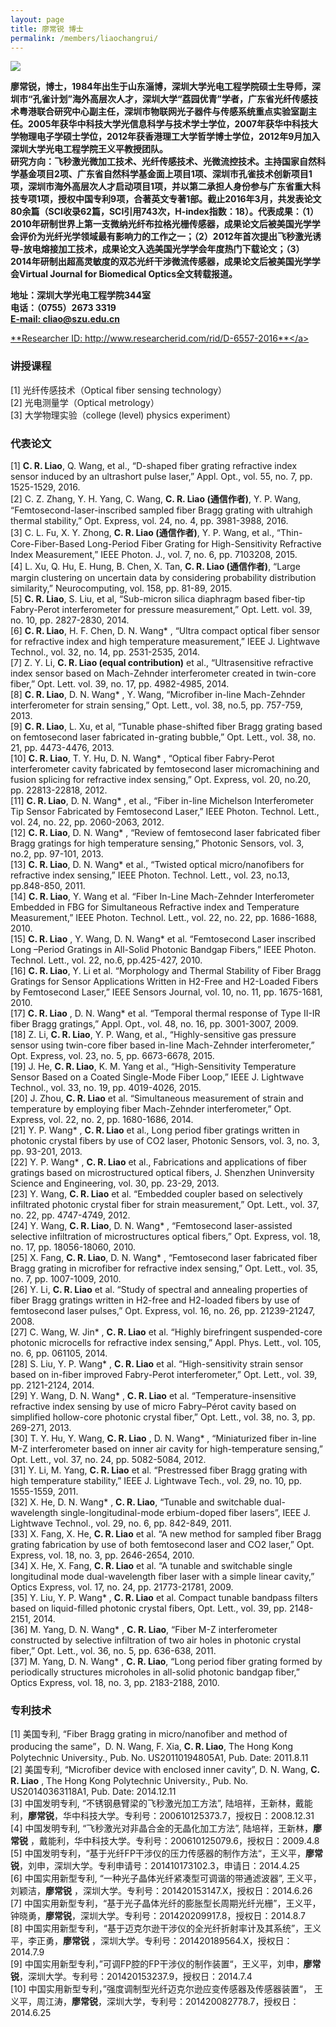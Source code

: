```yaml
---
layout: page
title: 廖常锐 博士
permalink: /members/liaochangrui/
---
```


<a href="{{ site.baseurl }}/members/liaochangrui/">
<img class="member-avatar" src="{{ site.baseurl }}/images/liaochangrui-92x128.jpg">
</a>

**廖常锐，博士，1984年出生于山东淄博，深圳大学光电工程学院硕士生导师，深圳市“孔雀计划”海外高层次人才，深圳大学“荔园优青”学者，广东省光纤传感技术粤港联合研究中心副主任，深圳市物联网光子器件与传感系统重点实验室副主任。2005年获华中科技大学光信息科学与技术学士学位，2007年获华中科技大学物理电子学硕士学位，2012年获香港理工大学哲学博士学位，2012年9月加入深圳大学光电工程学院王义平教授团队。**<br/>
**研究方向：飞秒激光微加工技术、光纤传感技术、光微流控技术。主持国家自然科学基金项目2项、广东省自然科学基金面上项目1项、深圳市孔雀技术创新项目1项，深圳市海外高层次人才启动项目1项，并以第二承担人身份参与广东省重大科技专项1项，授权中国专利9项，合著英文专著1部。截止2016年3月，共发表论文80余篇（SCI收录62篇，SCI引用743次，H-index指数：18）。代表成果：（1）2010年研制世界上第一支微纳光纤布拉格光栅传感器，成果论文后被美国光学学会评价为光纤光学领域最有影响力的工作之一；（2）2012年首次提出飞秒激光诱导-放电熔接加工技术，成果论文入选美国光学学会年度热门下载论文；（3）2014年研制出超高灵敏度的双芯光纤干涉微流传感器，成果论文后被美国光学学会Virtual Journal for Biomedical Optics全文转载报道。**<br/>

**地址：深圳大学光电工程学院344室**<br/>
**电话：（0755）2673 3319**<br/>
<a href="cliao@szu.edu.cn">**E-mail: cliao@szu.edu.cn** </a><br/>

<a href="http://www.researcherid.com/rid/D-6557-2016">**Researcher ID: http://www.researcherid.com/rid/D-6557-2016**</a><br/>



###  <strong><font face="楷体">讲授课程</font></strong>

[1] 光纤传感技术（Optical fiber sensing technology）<br/>
[2] 光电测量学（Optical metrology）<br/>
[3] 大学物理实验（college (level) physics experiment）<br/>

###  <strong><font face="楷体">代表论文</font></strong>

[1]	**C. R. Liao**, Q. Wang, et al., “D-shaped fiber grating refractive index sensor induced by an ultrashort pulse laser,” Appl. Opt., vol. 55, no. 7, pp. 1525-1529, 2016.<br/>
[2]	C. Z. Zhang, Y. H. Yang, C. Wang, **C. R. Liao (通信作者)**, Y. P. Wang, “Femtosecond-laser-inscribed sampled fiber Bragg grating with ultrahigh thermal stability,” Opt. Express, vol. 24, no. 4, pp. 3981-3988, 2016.<br/>
[3]	C. L. Fu, X. Y. Zhong, **C. R. Liao (通信作者)**, Y. P. Wang, et al., “Thin-Core-Fiber-Based Long-Period Fiber Grating for High-Sensitivity Refractive Index Measurement,” IEEE Photon. J., vol. 7, no. 6, pp. 7103208, 2015.<br/>
[4]	L. Xu, Q. Hu, E. Hung, B. Chen, X. Tan, **C. R. Liao (通信作者)**, “Large margin clustering on uncertain data by considering probability distribution similarity,” Neurocomputing, vol. 158, pp. 81-89, 2015. <br/>
[5]	**C. R. Liao**, S. Liu, et al, “Sub-micron silica diaphragm based fiber-tip Fabry-Perot interferometer for pressure measurement,” Opt. Lett. vol. 39, no. 10, pp. 2827-2830, 2014. <br/>
[6]	**C. R. Liao**, H. F. Chen, D. N. Wang* , “Ultra compact optical fiber sensor for refractive index and high temperature measurement,” IEEE J. Lightwave Technol., vol. 32, no. 14, pp. 2531-2535, 2014.<br/>
[7]	Z. Y. Li, **C. R. Liao (equal contribution)** et al., “Ultrasensitive refractive index sensor based on Mach-Zehnder interferometer created in twin-core fiber,” Opt. Lett. vol. 39, no. 17, pp. 4982-4985, 2014.<br/>
[8]	**C. R. Liao**, D. N. Wang* , Y. Wang, “Microfiber in-line Mach-Zehnder interferometer for strain sensing,” Opt. Lett., vol. 38, no.5, pp. 757-759, 2013.<br/> 
[9]	**C. R. Liao**, L. Xu, et al, “Tunable phase-shifted fiber Bragg grating based on femtosecond laser fabricated in-grating bubble,” Opt. Lett., vol. 38, no. 21, pp. 4473-4476, 2013. <br/>
[10] **C. R. Liao**, T. Y. Hu, D. N. Wang* , “Optical fiber Fabry-Perot interferometer cavity fabricated by femtosecond laser micromachining and fusion splicing for refractive index sensing,” Opt. Express, vol. 20, no.20, pp. 22813-22818, 2012.<br/> 
[11] **C. R. Liao**, D. N. Wang* , et al., “Fiber in-line Michelson Interferometer Tip Sensor Fabricated by Femtosecond Laser,” IEEE Photon. Technol. Lett., vol. 24, no. 22, pp. 2060-2063, 2012. <br/>
[12] **C. R. Liao**, D. N. Wang* , “Review of femtosecond laser fabricated fiber Bragg gratings for high temperature sensing,” Photonic Sensors, vol. 3, no.2, pp. 97-101, 2013.<br/>
[13] **C. R. Liao**, D. N. Wang* et al., “Twisted optical micro/nanofibers for refractive index sensing,” IEEE Photon. Technol. Lett., vol. 23, no.13, pp.848-850, 2011.<br/>
[14] **C. R. Liao**, Y. Wang et al. “Fiber In-Line Mach-Zehnder Interferometer Embedded in FBG for Simultaneous Refractive index and Temperature Measurement,” IEEE Photon. Technol. Lett., vol. 22, no. 22, pp. 1686-1688, 2010.<br/> 
[15] **C. R. Liao** , Y. Wang, D. N. Wang* et al. “Femtosecond Laser inscribed Long –Period Gratings in All-Solid Photonic Bandgap Fibers,” IEEE Photon. Technol. Lett., vol. 22, no.6, pp.425-427, 2010. <br/>
[16] **C. R. Liao**, Y. Li et al. “Morphology and Thermal Stability of Fiber Bragg Gratings for Sensor Applications Written in H2-Free and H2-Loaded Fibers by Femtosecond Laser,” IEEE Sensors Journal, vol. 10, no. 11, pp. 1675-1681, 2010.<br/> 
[17] **C. R. Liao** , D. N. Wang* et al. “Temporal thermal response of Type II-IR fiber Bragg gratings,” Appl. Opt., vol. 48, no. 16, pp. 3001-3007, 2009. <br/>
[18] Z. Li, **C. R. Liao**, Y. P. Wang, et al., “Highly-sensitive gas pressure sensor using twin-core fiber based in-line Mach-Zehnder interferometer,” Opt. Express, vol. 23, no. 5, pp. 6673-6678, 2015.<br/>
[19] J. He, **C. R. Liao**, K. M. Yang et al., “High-Sensitivity Temperature Sensor Based on a Coated Single-Mode Fiber Loop,” IEEE J. Lightwave Technol., vol. 33, no. 19, pp. 4019-4026, 2015.<br/>
[20] J. Zhou, **C. R. Liao** et al. “Simultaneous measurement of strain and temperature by employing fiber Mach-Zehnder interferometer,” Opt. Express, vol. 22, no. 2, pp. 1680-1686, 2014. <br/>
[21] Y. P. Wang* , **C. R. Liao** et al., Long period fiber gratings written in photonic crystal fibers by use of CO2 laser, Photonic Sensors, vol. 3, no. 3, pp. 93-201, 2013.<br/>
[22] Y. P. Wang* , **C. R. Liao** et al., Fabrications and applications of fiber gratings based on microstructured optical fibers, J. Shenzhen Uninversity Science and Engineering, vol. 30, pp. 23-29, 2013.<br/>
[23] Y. Wang, **C. R. Liao** et al. “Embedded coupler based on selectively infiltrated photonic crystal fiber for strain measurement,” Opt. Lett., vol. 37, no. 22, pp. 4747-4749, 2012. <br/>
[24] Y. Wang, **C. R. Liao**, D. N. Wang* , “Femtosecond laser-assisted selective infiltration of microstructures optical fibers,” Opt. Express, vol. 18, no. 17, pp. 18056-18060, 2010. <br/>
[25] X. Fang, **C. R. Liao**, D. N. Wang* , “Femtosecond laser fabricated fiber Bragg grating in microfiber for refractive index sensing,” Opt. Lett., vol. 35, no. 7, pp. 1007-1009, 2010. <br/>
[26] Y. Li, **C. R. Liao** et al. “Study of spectral and annealing properties of fiber Bragg gratings written in H2-free and H2-loaded fibers by use of femtosecond laser pulses,” Opt. Express, vol. 16, no. 26, pp. 21239-21247, 2008.<br/> 
[27] C. Wang, W. Jin* , **C. R. Liao** et al. “Highly birefringent suspended-core photonic microcells for refractive index sensing,” Appl. Phys. Lett., vol. 105, no. 6, pp. 061105, 2014.<br/>
[28] S. Liu, Y. P. Wang* , **C. R. Liao** et al. “High-sensitivity strain sensor based on in-fiber improved Fabry-Perot interferometer,” Opt. Lett., vol. 39, pp. 2121-2124, 2014.<br/>
[29] Y. Wang, D. N. Wang* , **C. R. Liao** et al. “Temperature-insensitive refractive index sensing by use of micro Fabry–Pérot cavity based on simplified hollow-core photonic crystal fiber,” Opt. Lett., vol. 38, no. 3, pp. 269-271, 2013. <br/>
[30] T. Y. Hu, Y. Wang, **C. R. Liao** , D. N. Wang* , “Miniaturized fiber in-line M-Z interferometer based on inner air cavity for high-temperature sensing,” Opt. Lett., vol. 37, no. 24, pp. 5082-5084, 2012. <br/>
[31] Y. Li, M. Yang, **C. R. Liao** et al. “Prestressed fiber Bragg grating with high temperature stability,” IEEE J. Lightwave Tech., vol. 29, no. 10, pp. 1555-1559, 2011. <br/>
[32] X. He, D. N. Wang* , **C. R. Liao**, “Tunable and switchable dual-wavelength single-longitudinal-mode erbium-doped fiber lasers”, IEEE J. Lightwave Technol., vol. 29, no. 6, pp. 842-849, 2011. <br/>
[33] X. Fang, X. He, **C. R. Liao** et al. “A new method for sampled fiber Bragg grating fabrication by use of both femtosecond laser and CO2 laser,” Opt. Express, vol. 18, no. 3, pp. 2646-2654, 2010. <br/>
[34] X. He, X. Fang, **C. R. Liao** et al. “A tunable and switchable single longitudinal mode dual-wavelength fiber laser with a simple linear cavity,” Optics Express, vol. 17, no. 24, pp. 21773-21781, 2009. <br/>
[35] Y. Liu, Y. P. Wang* , **C. R. Liao** et al. Compact tunable bandpass filters based on liquid-filled photonic crystal fibers, Opt. Lett., vol. 39, pp. 2148-2151, 2014.<br/>
[36] M. Yang, D. N. Wang* , **C. R. Liao**, “Fiber M-Z interferometer constructed by selective infiltration of two air holes in photonic crystal fiber,” Opt. Lett., vol. 36, no. 5, pp. 636-638, 2011. <br/>
[37] M. Yang, D. N. Wang* , **C. R. Liao**, “Long period fiber grating formed by periodically structures microholes in all-solid photonic bandgap fiber,” Optics Express, vol. 18, no. 3, pp. 2183-2188, 2010.<br/> 

###  <strong><font face="楷体">专利技术</font></strong>

[1]	美国专利, “Fiber Bragg grating in micro/nanofiber and method of producing the same”，D. N. Wang, F. Xia, **C. R. Liao**, The Hong Kong Polytechnic University., Pub. No. US20110194805A1, Pub. Date: 2011.8.11<br/> 
[2]	美国专利, “Microfiber device with enclosed inner cavity”, D. N. Wang, **C. R. Liao** , The Hong Kong Polytechnic University., Pub. No. US20140363118A1, Pub. Date: 2014.12.11<br/> 
[3]	中国发明专利, “不锈钢悬臂梁的飞秒激光加工方法”, 陆培祥，王新林，戴能利，**廖常锐**，华中科技大学。专利号：200610125373.7，授权日：2008.12.31<br/> 
[4]	中国发明专利, “飞秒激光对非晶合金的无晶化加工方法”,	陆培祥，王新林，**廖常锐** ，戴能利，华中科技大学。专利号：200610125079.6，授权日：2009.4.8<br/> 
[5]	中国发明专利，“基于光纤FP干涉仪的压力传感器的制作方法“，王义平，**廖常锐**，刘申，深圳大学。专利申请号：201410173102.3，申请日：2014.4.25<br/> 
[6]	中国实用新型专利, “一种光子晶体光纤紧凑型可调谐的带通滤波器”, 王义平，刘颖洁，**廖常锐** ，深圳大学。专利号：201420153147.X，授权日：2014.6.26<br/> 
[7]	中国实用新型专利，“基于光子晶体光纤的膨胀型长周期光纤光栅”，王义平，钟晓勇，**廖常锐**，深圳大学。专利号：201420209917.8，授权日：2014.8.7<br/> 
[8]	中国实用新型专利，“基于迈克尔逊干涉仪的全光纤折射率计及其系统”，王义平，李正勇，**廖常锐** ，深圳大学。专利号：201420189564.X，授权日：2014.7.9<br/> 
[9]	中国实用新型专利，”可调FP腔的FP干涉仪的制作装置“，王义平，刘申，**廖常锐**，深圳大学。专利号：201420153237.9，授权日：2014.7.4<br/> 
[10] 中国实用新型专利，”强度调制型光纤迈克尔逊应变传感器及传感器装置“，	王义平，周江涛，**廖常锐**，深圳大学，专利号：201420082778.7，授权日：2014.6.25<br/> 
